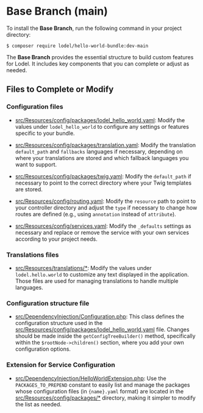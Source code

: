 # Base Branch (main)

To install the **Base Branch**, run the following command in your project directory:

    $ composer require lodel/hello-world-bundle:dev-main

The **Base Branch** provides the essential structure to build custom features for Lodel. It includes key components that you can complete or adjust as needed.

## Files to Complete or Modify

### Configuration files

- [src/Resources/config/packages/lodel_hello_world.yaml](src/Resources/config/packages/lodel_hello_world.yaml): Modify the values under `lodel_hello_world` to configure any settings or features specific to your bundle.

- [src/Resources/config/packages/translation.yaml](src/Resources/config/packages/translation.yaml): Modify the translation `default_path` and `fallbacks` languages if necessary, depending on where your translations are stored and which fallback languages you want to support.

- [src/Resources/config/packages/twig.yaml](src/Resources/config/packages/twig.yaml): Modify the `default_path` if necessary to point to the correct directory where your Twig templates are stored.

- [src/Resources/config/routing.yaml](src/Resources/config/routing.yaml): Modify the `resource` path to point to your controller directory and adjust the `type` if necessary to change how routes are defined (e.g., using `annotation` instead of `attribute`).

- [src/Resources/config/services.yaml](src/Resources/config/services.yaml): Modify the `_defaults` settings as necessary and replace or remove the service with your own services according to your project needs.

### Translations files

- [src/Resources/translations/*](src/Resources/translations): Modify the values under `lodel.hello.world` to customize any text displayed in the application. Those files are used for managing translations to handle multiple languages.

### Configuration structure file

- [src/DependencyInjection/Configuration.php](src/DependencyInjection/Configuration.php): This class defines the configuration structure used in the [src/Resources/config/packages/lodel_hello_world.yaml](src/Resources/config/packages/lodel_hello_world.yaml) file. Changes should be made inside the ```getConfigTreeBuilder()``` method, specifically within the ```$rootNode->children()``` section, where you add your own configuration options.

### Extension for Service Configuration

- [src/DependencyInjection/HelloWorldExtension.php](src/DependencyInjection/HelloWorldExtension.php): Use the `PACKAGES_TO_PREPEND` constant to easily list and manage the packages whose configuration files (in `{name}.yaml` format) are located in the [src/Resources/config/packages/*](src/Resources/config/packages) directory, making it simpler to modify the list as needed.
